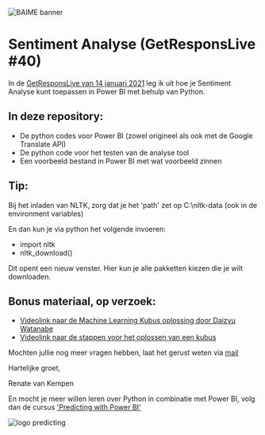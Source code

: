 ![BAIME banner](https://user-images.githubusercontent.com/47600826/89530907-9b3f6480-d7ef-11ea-9849-27617f6025cf.png)

# Sentiment Analyse (GetResponsLive #40)
In de [GetResponsLive van 14 januari 2021](https://youtu.be/a8pd8jvTBks) leg ik uit hoe je Sentiment Analyse kunt toepassen in Power BI met behulp van Python. 

## In deze repository: 

- De python codes voor Power BI (zowel origineel als ook met de Google Translate API)
- De python code voor het testen van de analyse tool
- Een voorbeeld bestand in Power BI met wat voorbeeld zinnen

## Tip: 
Bij het inladen van NLTK, zorg dat je het 'path' zet op C:\nltk-data (ook in de environment variables)

En dan kun je via python het volgende invoeren:
- import nltk
- nltk_download()

Dit opent een nieuw venster. Hier kun je alle pakketten kiezen die je wilt downloaden. 


## Bonus materiaal, op verzoek: 

- [Videolink naar de Machine Learning Kubus oplossing door Daizyu Watanabe](https://www.youtube.com/watch?v=okJ4DMuXRRs)
- [Videolink naar de stappen voor het oplossen van een kubus](https://www.youtube.com/watch?v=R-R0KrXvWbc)

Mochten jullie nog meer vragen hebben, laat het gerust weten via [mail](renate@baime.nl)


Hartelijke groet, 

Renate van Kempen


En mocht je meer willen leren over Python in combinatie met Power BI, volg dan de cursus ['Predicting with Power BI'](https://get-responsive.com/trainingen/)

![logo predicting](https://media-exp1.licdn.com/dms/image/C4D22AQEG3nt0XMRHZQ/feedshare-shrink_1280-alternative/0/1602238221108?e=1613606400&v=beta&t=GN_fgBdR6r2_-9Uh_LHfVAcJeoJ_UFBtu6ad0S7B-nM)




